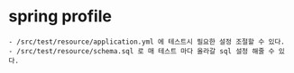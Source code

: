 # spring profile 
    - /src/test/resource/application.yml 에 테스트시 필요한 설정 조절할 수 있다.
    - /src/test/resource/schema.sql 로 매 테스트 마다 올라갈 sql 설정 해줄 수 있다.